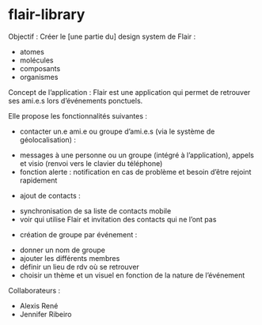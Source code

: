 # flair-library

Objectif : 
Créer le [une partie du] design system de Flair :
- atomes
- molécules
- composants
- organismes

Concept de l’application :
Flair est une application qui permet de retrouver ses ami.e.s lors d’événements ponctuels. 

Elle propose les fonctionnalités suivantes :
*  contacter un.e ami.e ou groupe d’ami.e.s (via le système de géolocalisation) :
- messages à une personne ou un groupe (intégré à l’application), appels et visio (renvoi
vers le clavier du téléphone)
- fonction alerte : notification en cas de problème et besoin d’être rejoint rapidement

* ajout de contacts :
- synchronisation de sa liste de contacts mobile
- voir qui utilise Flair et invitation des contacts qui ne l’ont pas

* création de groupe par événement : 
- donner un nom de groupe
- ajouter les différents membres
- définir un lieu de rdv où se retrouver
- choisir un thème et un visuel en fonction de la nature de l’événement

Collaborateurs : 
- Alexis René
- Jennifer Ribeiro

